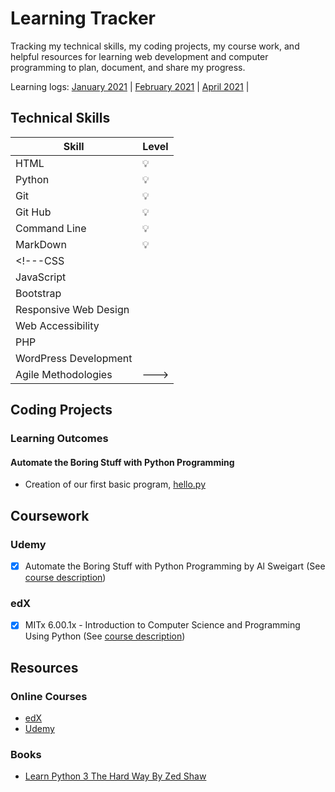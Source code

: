 # Learning Tracker

Tracking my technical skills, my coding projects, my course work, and helpful resources for learning web development and computer programming to plan, document, and share my progress.

Learning logs:
[January 2021](https://github.com/mjll-codes/learning-tracker/blob/main/learning-logs/2021-January.md) |
[February 2021](https://github.com/mjll-codes/learning-tracker/blob/main/learning-logs/2021-February.md) |
[April 2021](https://github.com/mjll-codes/learning-tracker/blob/main/learning-logs/2021-April.md) |



## Technical Skills

Skill | Level
--- | ---
HTML | :bulb:
Python | :bulb:
Git | :bulb:
Git Hub | :bulb:
Command Line | :bulb:
MarkDown | :bulb:
<!---CSS |
JavaScript |
Bootstrap |
Responsive Web Design |
Web Accessibility |
PHP |
WordPress Development |
Agile Methodologies |--->


## Coding Projects

### Learning Outcomes

#### Automate the Boring Stuff with Python Programming

- Creation of our first basic program, [hello.py](https://github.com/mjll-codes/learning-tracker/blob/main/learning-outcomes/hello.py)

<!---Design and implement a responsive website for a minimum of two platforms while adhering to validation and accessibility standards.

Skills used: HTML5, CSS3, JavaScript, Bootstrap 4, responsive web design, web accessibility

Course project: Web Design for Everybody Capstone

[GitHub repository](https://github.com/SabineEmden/SabineEmden.github.io)--->


## Coursework

<!---### Coursera

- [X] Internet History, Technology, and Security
(See [course description](https://www.coursera.org/learn/internet-history))

- [X] Web Design for Everybody (Basics of Web Development and Coding) Specialization
(See [course descriptions](https://www.coursera.org/specializations/web-design))
  - [X] Introduction to HTML5
  - [X] Introduction to CSS3
  - [X] Interactivity with JavaScript
  - [X] Advanced Styling with Responsive Design
  - [X] Web Desing for Everybody Capstone

- [ ] Python for Everybody Specialization
(See [course descriptions](https://www.coursera.org/specializations/python))
  - [X] Programming for Everybody (Getting Started with Python)
  - [ ] Python Data Structures
  - [ ] Using Python to Access Web Data
  - [ ] Using Databases with Python
  - [ ] Capstone: Retrieving, Processing, and Visualizing Data with Python

- [ ] Web Applications for Everybody Specialization
(See [course descriptions](https://www.coursera.org/specializations/web-applications))
  - [ ] Building Web Applications in PHP
  - [ ] Introduction to Structured Query Language (SQL)
  - [ ] Building Database Applications in PHP
  - [ ] JavaScript, jQuery, and JSON

- [ ] Agile Development Specialization (See [course descriptions](https://www.coursera.org/specializations/agile-development))
  - [X] Agile Meets Design Thinking
  - [X] Running Product Design Sprints
  - [ ] Managing an Agile Team
  - [ ] Hypothesis Driven Development
  - [ ] Agile Development in Practice (Project-centered Course)

### Udacity

- [X] Shell Workshop
(See [course description](https://www.udacity.com/course/shell-workshop--ud206))

- [X] Version Control with Git
(See [course description](https://www.udacity.com/course/version-control-with-git--ud123))

- [X] GitHub & Collaboration
(Course discontinued)

- [X] Writing READMEs
(See [course description](https://www.udacity.com/course/writing-readmes--ud777))--->

### Udemy

- [X] Automate the Boring Stuff with Python Programming by Al Sweigart (See [course description](https://www.udemy.com/course/automate/))

### edX

- [x] MITx 6.00.1x - Introduction to Computer Science and Programming Using Python (See [course description](https://www.edx.org/course/introduction-to-computer-science-and-programming-7))

## Resources

### Online Courses
<!---
- [Coursera](https://www.coursera.org)
- [Udacity](https://www.udacity.com)--->
- [edX](https://www.edx.org)
- [Udemy](https://www.udemy.com)

### Books

- [Learn Python 3 The Hard Way By Zed Shaw](https://shop.learncodethehardway.org/access/buy/9/)
<!---### Tutorials

- [Learn to Code HTML & CSS](https://learn.shayhowe.com) by Shay Howe
- [W3Schools Online Web Tutorials](https://www.w3schools.com)
- [MDN Web Docs](https://developer.mozilla.org/en-US/)

### Coding Challenges

- [Frontend Mentor](https://www.frontendmentor.io)

### Tools

- [The W3C Markup Validation Service](https://validator.w3.org)
- [WAVE Web Accessibility Evaluation Tool](https://wave.webaim.org)
- [Bootstrap](https://getbootstrap.com), CSS framework
- [Git](https://git-scm.com), version control system
- [Visual Studio Code](https://wptavern.com), text editor
- [Local](https://localwp.com), local WordPress development

### Documentation

- [WebAIM's WCAG 2 Checklist](https://webaim.org/standards/wcag/checklist)
- [GitHub](https://help.github.com/en/github)
- [WordPress Developer Resources](https://developer.wordpress.org)

### Blogs

- [freeCodeCamp](https://www.freecodecamp.org/news/)
- [WordPress Tavern](https://wptavern.com)

### Podcasts

- [Learn to Code With Me](https://learntocodewith.me/podcast/) with Laurence Bradford
- [CodeNewbie](https://www.codenewbie.org/podcast) with Saron Yitbarek


### Books

- [A Mind For Numbers: How to Excel at Math and Science](https://barbaraoakley.com/books/a-mind-for-numbers/) by Barbara Oakley

## Acknowledgements

This project is inspired by Syk Houdeib's [Learning Tracker](https://github.com/Syknapse/My-Learning-Tracker), by Alexander Kallaway's [#100DaysOfCode Challenge](https://github.com/kallaway/100-days-of-code), and by Shovan Chatterjee's [Full Stack Web Developer Path](https://github.com/shovanch/fullstack-web-developer-path).

I found Syk Houdeib's [Learning Tracker](https://github.com/Syknapse/My-Learning-Tracker) through his post for freeCodeCamp [How I switches career and got a developer job in 10 months: a true story](https://www.freecodecamp.org/news/how-i-switched-careers-and-got-a-developer-job-in-10-months-a-true-story-b8895e855a8b/).


## Note

- If you like this repo and find it useful, please consider starring it &#9733; (on the top right of the page).
- If you would like to use it as a template to track your own learning, you can fork the repo and customize the files to your own needs.--->
